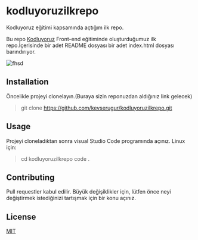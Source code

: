 # kodluyoruzilkrepo
Kodluyoruz eğitimi kapsamında açtığım ilk repo.

Bu repo [Kodluyoruz](https://kodluyoruz.org) Front-end eğitiminde oluşturduğumuz ilk repo.İçerisinde bir adet README dosyası bir adet index.html dosyası barındırıyor.


![fhsd](C:\Users\yukse\OneDrive\Belgeler\GitHub\kodluyoruzilkrepo\foto.png)

## Installation
Öncelikle projeyi clonelayın.(Buraya sizin reponuzdan aldığınız link gelecek)

>git clone https://github.com/kevserugur/kodluyoruzilkrepo.git

## Usage
Projeyi cloneladıktan sonra visual Studio Code programında açınız.
Linux için:
>cd kodluyoruzilkrepo
>code .

## Contributing
Pull requestler kabul edilir. Büyük değişiklikler için, lütfen önce neyi değiştirmek istediğinizi tartışmak için bir konu açınız.

## License
[MIT](https://choosealicense.com/licenses/mit)